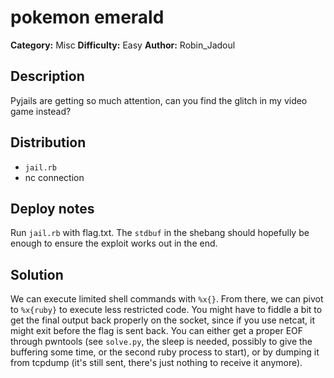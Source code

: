 # pokemon emerald
**Category:** Misc
**Difficulty:** Easy
**Author:** Robin_Jadoul

## Description

Pyjails are getting so much attention, can you find the glitch in my video game instead?

## Distribution

- `jail.rb`
- nc connection

## Deploy notes

Run `jail.rb` with flag.txt.
The `stdbuf` in the shebang should hopefully be enough to ensure the exploit works out in the end.

## Solution

We can execute limited shell commands with `%x{}`.
From there, we can pivot to `%x{ruby}` to execute less restricted code.
You might have to fiddle a bit to get the final output back properly on the socket, since if you use netcat, it might exit before the flag is sent back.
You can either get a proper EOF through pwntools (see `solve.py`, the sleep is needed, possibly to give the buffering some time, or the second ruby process to start), or by dumping it from tcpdump (it's still sent, there's just nothing to receive it anymore).

